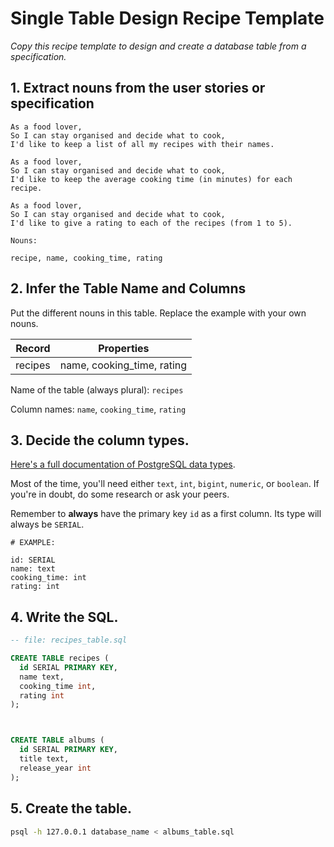 # Single Table Design Recipe Template

_Copy this recipe template to design and create a database table from a specification._

## 1. Extract nouns from the user stories or specification

```
As a food lover,
So I can stay organised and decide what to cook,
I'd like to keep a list of all my recipes with their names.

As a food lover,
So I can stay organised and decide what to cook,
I'd like to keep the average cooking time (in minutes) for each recipe.

As a food lover,
So I can stay organised and decide what to cook,
I'd like to give a rating to each of the recipes (from 1 to 5).
```

```
Nouns:

recipe, name, cooking_time, rating
```

## 2. Infer the Table Name and Columns

Put the different nouns in this table. Replace the example with your own nouns.

| Record                | Properties                 |
| --------------------- | -------------------------- |
| recipes               | name, cooking_time, rating |

Name of the table (always plural): `recipes` 

Column names: `name`, `cooking_time`, `rating`

## 3. Decide the column types.

[Here's a full documentation of PostgreSQL data types](https://www.postgresql.org/docs/current/datatype.html).

Most of the time, you'll need either `text`, `int`, `bigint`, `numeric`, or `boolean`. If you're in doubt, do some research or ask your peers.

Remember to **always** have the primary key `id` as a first column. Its type will always be `SERIAL`.

```
# EXAMPLE:

id: SERIAL
name: text
cooking_time: int
rating: int
```

## 4. Write the SQL.

```sql
-- file: recipes_table.sql

CREATE TABLE recipes (
  id SERIAL PRIMARY KEY,
  name text,
  cooking_time int,
  rating int
);



CREATE TABLE albums (
  id SERIAL PRIMARY KEY,
  title text,
  release_year int
);
```

## 5. Create the table.

```bash
psql -h 127.0.0.1 database_name < albums_table.sql
```